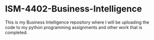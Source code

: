 # ISM-4402-Business-Intelligence
This is my Business Intelligence repository where I will be uploading the code to my python programming assignments and other work that is completed. 
